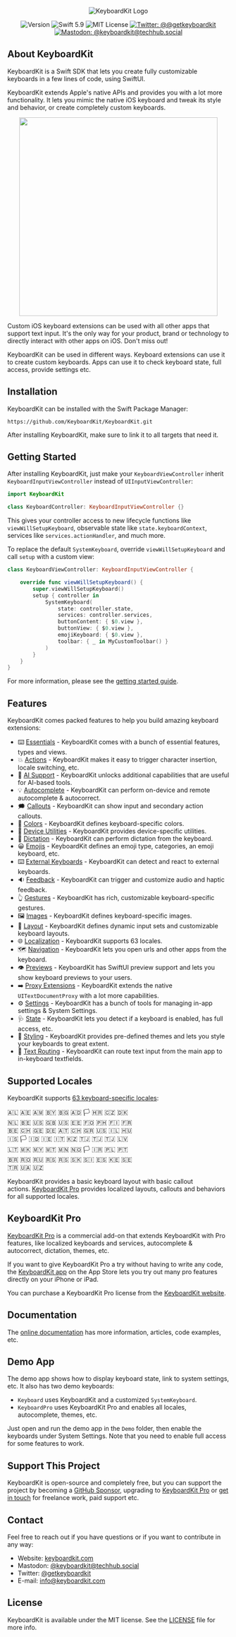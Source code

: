 <p align="center">
    <img src ="Resources/Logo_GitHub.png" alt="KeyboardKit Logo" title="KeyboardKit" />
</p>

<p align="center">
    <img src="https://img.shields.io/github/v/release/KeyboardKit/KeyboardKit?color=%2300550&sort=semver" alt="Version" />
    <img src="https://img.shields.io/badge/swift-5.9-orange.svg" alt="Swift 5.9" />
    <img src="https://img.shields.io/github/license/KeyboardKit/KeyboardKit" alt="MIT License" />
    <a href="https://twitter.com/getkeyboardkit"><img src="https://img.shields.io/twitter/url?label=Twitter&style=social&url=https%3A%2F%2Ftwitter.com%2Fgetkeyboardkit" alt="Twitter: @@getkeyboardkit" title="Twitter: @getkeyboardkit" /></a>
    <a href="https://techhub.social/@keyboardkit"><img src="https://img.shields.io/mastodon/follow/109340839247880048?domain=https%3A%2F%2Ftechhub.social&style=social" alt="Mastodon: @keyboardkit@techhub.social" title="Mastodon: @keyboardkit@techhub.social" /></a>
</p>



## About KeyboardKit

KeyboardKit is a Swift SDK that lets you create fully customizable keyboards in a few lines of code, using SwiftUI.

KeyboardKit extends Apple's native APIs and provides you with a lot more functionality. It lets you mimic the native iOS keyboard and tweak its style and behavior, or create completely custom keyboards. 

<p align="center">
    <img src ="Resources/Demo.gif" width=450 />
</p>

Custom iOS keyboard extensions can be used with all other apps that support text input. It's the only way for your product, brand or technology to directly interact with other apps on iOS. Don't miss out!

KeyboardKit can be used in different ways. Keyboard extensions can use it to create custom keyboards. Apps can use it to check keyboard state, full access, provide settings etc.



## Installation

KeyboardKit can be installed with the Swift Package Manager:

```
https://github.com/KeyboardKit/KeyboardKit.git
```

After installing KeyboardKit, make sure to link it to all targets that need it.



## Getting Started

After installing KeyboardKit, just make your `KeyboardViewController` inherit ``KeyboardInputViewController`` instead of `UIInputViewController`:

```swift
import KeyboardKit

class KeyboardController: KeyboardInputViewController {}
```

This gives your controller access to new lifecycle functions like `viewWillSetupKeyboard`, observable state like `state.keyboardContext`, services like `services.actionHandler`, and much more.

To replace the default `SystemKeyboard`, override `viewWillSetupKeyboard` and call `setup` with a custom view:

```swift
class KeyboardViewController: KeyboardInputViewController {

    override func viewWillSetupKeyboard() {
        super.viewWillSetupKeyboard()
        setup { controller in
            SystemKeyboard(
                state: controller.state,
                services: controller.services,
                buttonContent: { $0.view },
                buttonView: { $0.view },
                emojiKeyboard: { $0.view },
                toolbar: { _ in MyCustomToolbar() }
            )
        }
    }
}
```

For more information, please see the [getting started guide][Getting-Started].



## Features

KeyboardKit comes packed features to help you build amazing keyboard extensions:

* ⌨️ [Essentials][Essentials] - KeyboardKit comes with a bunch of essential features, types and views.
* 💥 [Actions][Actions] - KeyboardKit makes it easy to trigger character insertion, locale switching, etc.
* 🤖 [AI Support][AI] - KeyboardKit unlocks additional capabilities that are useful for AI-based tools.
* 💡 [Autocomplete][Autocomplete] - KeyboardKit can perform on-device and remote autocomplete & autocorrect.
* 🗯 [Callouts][Callouts] - KeyboardKit can show input and secondary action callouts.
* 🌈 [Colors][Colors] - KeyboardKit defines keyboard-specific colors.
* 📱 [Device Utilities][Device] - KeyboardKit provides device-specific utilities.
* 🎤 [Dictation][Dictation] - KeyboardKit can perform dictation from the keyboard.
* 😀 [Emojis][Emojis] - KeyboardKit defines an emoji type, categories, an emoji keyboard, etc.
* ⌨️ [External Keyboards][External] - KeyboardKit can detect and react to external keyboards.
* 🔉 [Feedback][Feedback] - KeyboardKit can trigger and customize audio and haptic feedback.
* 👆 [Gestures][Gestures] - KeyboardKit has rich, customizable keyboard-specific gestures.
* 🖼️ [Images][Images] - KeyboardKit defines keyboard-specific images.
* 🔣 [Layout][Layout] - KeyboardKit defines dynamic input sets and customizable keyboard layouts.
* 🌐 [Localization][Localization] - KeyboardKit supports 63 locales.
* 🗺️ [Navigation][Navigation] - KeyboardKit lets you open urls and other apps from the keyboard.
* 👁 [Previews][Previews] - KeyboardKit has SwiftUI preview support and lets you show keyboard previews to your users.
* ➡️ [Proxy Extensions][Proxy] - KeyboardKit extends the native `UITextDocumentProxy` with a lot more capabilities.
* ⚙️ [Settings][Settings] - KeyboardKit has a bunch of tools for managing in-app settings & System Settings.
* 🩺 [State][State] - KeyboardKit lets you detect if a keyboard is enabled, has full access, etc.
* 🎨 [Styling][Styling] - KeyboardKit provides pre-defined themes and lets you style your keyboards to great extent.
* 🚏 [Text Routing][Text-Routing] - KeyboardKit can route text input from the main app to in-keyboard textfields.



## Supported Locales

KeyboardKit supports [63 keyboard-specific locales][Localization]:

🇦🇱 🇦🇪 🇦🇲 🇧🇾 🇧🇬 🇦🇩 🏳️ 🇭🇷 🇨🇿 🇩🇰 <br />
🇳🇱 🇧🇪 🇺🇸 🇬🇧 🇺🇸 🇪🇪 🇫🇴 🇵🇭 🇫🇮 🇫🇷 <br />
🇧🇪 🇨🇭 🇬🇪 🇩🇪 🇦🇹 🇨🇭 🇬🇷 🇺🇸 🇮🇱 🇭🇺 <br />
🇮🇸 🏳️ 🇮🇩 🇮🇪 🇮🇹 🇰🇿 🇹🇯 🇹🇯 🇹🇯 🇱🇻 <br />
🇱🇹 🇲🇰 🇲🇾 🇲🇹 🇲🇳 🇳🇴 🏳️ 🇮🇷 🇵🇱 🇵🇹 <br />
🇧🇷 🇷🇴 🇷🇺 🇷🇸 🇷🇸 🇸🇰 🇸🇮 🇪🇸 🇰🇪 🇸🇪 <br />
🇹🇷 🇺🇦 🇺🇿 <br />

KeyboardKit provides a basic keyboard layout with basic callout actions. [KeyboardKit Pro][Pro] provides localized layouts, callouts and behaviors for all supported locales.



## KeyboardKit Pro

[KeyboardKit Pro][Pro] is a commercial add-on that extends KeyboardKit with Pro features, like localized keyboards and services, autocomplete & autocorrect, dictation, themes, etc.

If you want to give KeyboardKit Pro a try without having to write any code, the [KeyboardKit app][App] on the App Store lets you try out many pro features directly on your iPhone or iPad.

You can purchase a KeyboardKit Pro license from the [KeyboardKit website][Website].



## Documentation

The [online documentation][Documentation] has more information, articles, code examples, etc.



## Demo App

The demo app shows how to display keyboard state, link to system settings, etc. It also has two demo keyboards: 

* `Keyboard` uses KeyboardKit and a customized `SystemKeyboard`.
* `KeyboardPro` uses KeyboardKit Pro and enables all locales, autocomplete, themes, etc.

Just open and run the demo app in the `Demo` folder, then enable the keyboards under System Settings. Note that you need to enable full access for some features to work.



## Support This Project

KeyboardKit is open-source and completely free, but you can support the project by becoming a [GitHub Sponsor][Sponsors], upgrading to [KeyboardKit Pro][Pro] or [get in touch][Email] for freelance work, paid support etc.



## Contact

Feel free to reach out if you have questions or if you want to contribute in any way:

* Website: [keyboardkit.com][Website]
* Mastodon: [@keyboardkit@techhub.social][Mastodon]
* Twitter: [@getkeyboardkit][Twitter]
* E-mail: [info@keyboardkit.com][Email]



## License

KeyboardKit is available under the MIT license. See the [LICENSE][License] file for more info.



[Email]: mailto:info@getkeyboardkit.com
[Website]: https://keyboardkit.com
[Twitter]: http://twitter.com/getkeyboardkit
[Mastodon]: https://techhub.social/@keyboardkit
[Sponsors]: https://github.com/sponsors/danielsaidi

[KeyboardKit]: https://github.com/KeyboardKit/KeyboardKit
[Pro]: https://github.com/KeyboardKit/KeyboardKitPro
[Gumroad]: https://kankoda.gumroad.com
[App]: https://keyboardkit.com/app

[Essentials]: https://keyboardkit.github.io/KeyboardKit/documentation/keyboardkit/essentials

[Actions]: https://keyboardkit.github.io/KeyboardKit/documentation/keyboardkit/actions-article
[AI]: https://keyboardkit.github.io/KeyboardKit/documentation/keyboardkit/ai-article
[Autocomplete]: https://keyboardkit.github.io/KeyboardKit/documentation/keyboardkit/autocomplete-article
[Buttons]: https://keyboardkit.github.io/KeyboardKit/documentation/keyboardkit/buttons-article
[Callouts]: https://keyboardkit.github.io/KeyboardKit/documentation/keyboardkit/callouts-article
[Colors]: https://keyboardkit.github.io/KeyboardKit/documentation/keyboardkit/colors-article
[Device]: https://keyboardkit.github.io/KeyboardKit/documentation/keyboardkit/device-article
[Dictation]: https://keyboardkit.github.io/KeyboardKit/documentation/keyboardkit/dictation-article
[Emojis]: https://keyboardkit.github.io/KeyboardKit/documentation/keyboardkit/emojis-article
[External]: https://keyboardkit.github.io/KeyboardKit/documentation/keyboardkit/external-keyboards-article
[Feedback]: https://keyboardkit.github.io/KeyboardKit/documentation/keyboardkit/feedback-article
[Gestures]: https://keyboardkit.github.io/KeyboardKit/documentation/keyboardkit/gestures-article
[Images]: https://keyboardkit.github.io/KeyboardKit/documentation/keyboardkit/images-article
[Layout]: https://keyboardkit.github.io/KeyboardKit/documentation/keyboardkit/layout-article
[Localization]: https://keyboardkit.github.io/KeyboardKit/documentation/keyboardkit/localization-article
[Navigation]: https://keyboardkit.github.io/KeyboardKit/documentation/keyboardkit/navigation-article
[Previews]: https://keyboardkit.github.io/KeyboardKit/documentation/keyboardkit/previews-article
[Proxy]: https://keyboardkit.github.io/KeyboardKit/documentation/keyboardkit/proxy-article
[Settings]: https://keyboardkit.github.io/KeyboardKit/documentation/keyboardkit/settings-article
[State]: https://keyboardkit.github.io/KeyboardKit/documentation/keyboardkit/state-article
[Styling]: https://keyboardkit.github.io/KeyboardKit/documentation/keyboardkit/styling-article
[Text-Routing]: https://keyboardkit.github.io/KeyboardKit/documentation/keyboardkit/text-routing-article
[Themes]: https://keyboardkit.github.io/KeyboardKit/documentation/keyboardkit/themes-article
[Views]: https://keyboardkit.github.io/KeyboardKit/documentation/keyboardkit/views

[Documentation]: https://keyboardkit.github.io/KeyboardKit/documentation/keyboardkit/
[Getting-Started]: https://keyboardkit.github.io/KeyboardKit/documentation/keyboardkit/getting-started

[License]: https://github.com/KeyboardKit/KeyboardKit/blob/master/LICENSE
